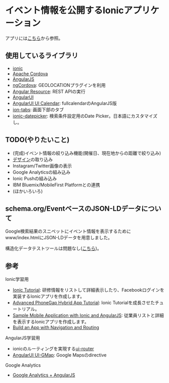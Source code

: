 # イベント情報を公開するIonicアプリケーション
アプリには[こちら](http://codeforchiba.github.io/IonicEventApp)から参照。

## 使用しているライブラリ
- [ionic](http://ionicframework.com/)
- [Apache Cordova](https://cordova.apache.org/)
- [AngularJS](https://angularjs.org/)
- [ngCordova](http://ngcordova.com/): GEOLOCATIONプラグインを利用
- [Angular Resource](https://docs.angularjs.org/api/ngResource/service/$resource): REST APIの実行
- [AngularUI](http://angular-ui.github.io/)
- [AngularUI UI Calendar](http://angular-ui.github.io/ui-calendar/): fullcalendarのAngularJS版
- [ion-tabs](http://ionicframework.com/docs/api/directive/ionTabs/): 画面下部のタブ
- [ionic-datepicker](https://github.com/rajeshwarpatlolla/ionic-datepicker): 検索条件設定用のDate Picker。日本語にカスタマイズし。

## TODO(やりたいこと)
- (完成)イベント情報の絞り込み機能(開催日、現在地からの距離で絞り込み)
- [デザイン](https://www.facebook.com/photo.php?fbid=846750738748215&set=pcb.916083841771587&type=1&relevant_count=2)の取り込み
- Instagram/Twitter画像の表示
- Google Analyticsの組み込み
- Ionic Pushの組み込み
- IBM Bluemix/MobileFirst Platformとの連携
- (ほかいろいろ)

## schema.org/EventベースのJSON-LDデータについて
Google検索結果のスニペットにイベント情報を表示するためにwww/index.htmlにJSON-LDデータを用意しました。

構造化データテストツールは問題なし([こちら](https://developers.google.com/structured-data/testing-tool/?url=http://codeforchiba.github.io/IonicEventApp/www))。

## 参考
Ionic学習用
- [Ionic Tutorial](https://ccoenraets.github.io/ionic-tutorial/index.html): 研修情報をリストして詳細表示したり、Facebookログインを実装するIonicアプリを作成します。
- [Advanced PhoneGap Hybrid App Tutorial](http://hollyschinsky.github.io/ConferenceTracker/index.html): Ionic Tutorialを成長させたチュートリアル。
- [Sample Mobile Application with Ionic and AngularJS](http://coenraets.org/blog/2014/02/sample-mobile-application-with-ionic-and-angularjs/): 従業員リストと詳細を表示するIonicアプリを作成します。
- [Build an App with Navigation and Routing](http://learn.ionicframework.com/formulas/navigation-and-routing-part-1/)

AngularJS学習用
- ionicのルーティングを実現する[ui-router](https://github.com/angular-ui/ui-router/wiki)
- [AngularUI UI-GMap](http://angular-ui.github.io/angular-google-maps/): Google Mapsのdirective

Google Analytics
- [Google Analytics + AngularJS](http://liginc.co.jp/web/js/other-js/137655)